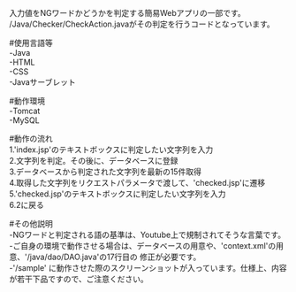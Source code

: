 入力値をNGワードかどうかを判定する簡易Webアプリの一部です。  
/Java/Checker/CheckAction.javaがその判定を行うコードとなっています。

#使用言語等  
-Java  
-HTML  
-CSS  
-Javaサーブレット    

#動作環境  
-Tomcat  
-MySQL  

#動作の流れ  
1.'index.jsp'のテキストボックスに判定したい文字列を入力  
2.文字列を判定。その後に、データベースに登録  
3.データベースから判定された文字列を最新の15件取得  
4.取得した文字列をリクエストパラメータで渡して、'checked.jsp'に遷移  
5.'checked.jsp'のテキストボックスに判定したい文字列を入力  
6.2に戻る  

#その他説明  
-NGワードと判定される語の基準は、Youtube上で規制されてそうな言葉です。  
-ご自身の環境で動作させる場合は、データベースの用意や、'context.xml'の用意、'/java/dao/DAO.java'の17行目の  修正が必要です。  
-'/sample' に動作させた際のスクリーンショットが入っています。仕様上、内容が若干下品ですので、ご注意ください。  
